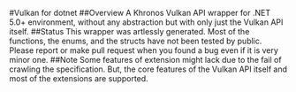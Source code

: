 #Vulkan for dotnet
##Overview
A Khronos Vulkan API wrapper for .NET 5.0+ environment, without any abstraction but with only just the Vulkan API itself.
##Status
This wrapper was artlessly generated. Most of the functions, the enums, and the structs have not been tested by public. Please report or make pull request when you found a bug even if it is very minor one.
##Note
Some features of extension might lack due to the fail of crawling the specification. But, the core features of the Vulkan API itself and most of the extensions are supported.